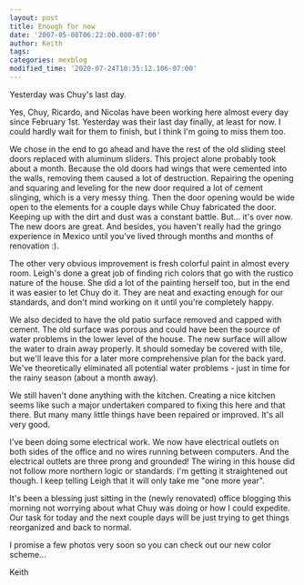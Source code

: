 ```yaml
---
layout: post
title: Enough for now
date: '2007-05-08T06:22:00.000-07:00'
author: Keith
tags:
categories: mexblog
modified_time: '2020-07-24T10:35:12.106-07:00'
---
```

Yesterday was Chuy's last day.

Yes, Chuy, Ricardo, and Nicolas have been working here almost every day
since February 1st. Yesterday was their last day finally, at least for
now. I could hardly wait for them to finish, but I think I'm going to
miss them too.

We chose in the end to go ahead and have the rest of the old sliding
steel doors replaced with aluminum sliders. This project alone probably
took about a month. Because the old doors had wings that were cemented
into the walls, removing them caused a lot of destruction. Repairing the
opening and squaring and leveling for the new door required a lot of
cement slinging, which is a very messy thing. Then the door opening
would be wide open to the elements for a couple days while Chuy
fabricated the door. Keeping up with the dirt and dust was a constant
battle. But... it's over now. The new doors are great. And besides, you
haven't really had the gringo experience in Mexico until you've lived
through months and months of renovation :).

The other very obvious improvement is fresh colorful paint in almost
every room. Leigh's done a great job of finding rich colors that go with
the rustico nature of the house. She did a lot of the painting herself
too, but in the end it was easier to let Chuy do it. They are neat and
exacting enough for our standards, and don't mind working on it until
you're completely happy.

We also decided to have the old patio surface removed and capped with
cement. The old surface was porous and could have been the source of
water problems in the lower level of the house. The new surface will
allow the water to drain away properly. It should someday be covered
with tile, but we'll leave this for a later more comprehensive plan for
the back yard. We've theoretically eliminated all potential water
problems - just in time for the rainy season (about a month away).

We still haven't done anything with the kitchen. Creating a nice kitchen
seems like such a major undertaken compared to fixing this here and that
there. But many many little things have been repaired or improved. It's
all very good.

I've been doing some electrical work. We now have electrical outlets on
both sides of the office and no wires running between computers. And the
electrical outlets are three prong and grounded! The wiring in this
house did not follow more northern logic or standards. I'm getting it
straightened out though. I keep telling Leigh that it will only take me
"one more year".

It's been a blessing just sitting in the (newly renovated) office
blogging this morning not worrying about what Chuy was doing or how I
could expedite. Our task for today and the next couple days will be just
trying to get things reorganized and back to normal.

I promise a few photos very soon so you can check out our new color
scheme...

Keith

